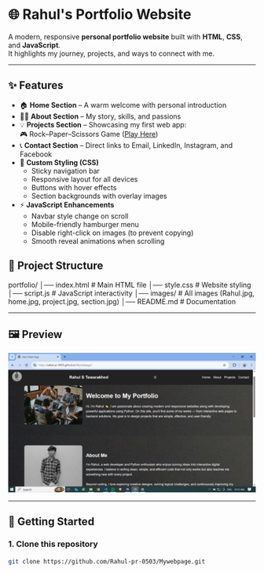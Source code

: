 # 🌐 Rahul's Portfolio Website

A modern, responsive **personal portfolio website** built with **HTML**, **CSS**, and **JavaScript**.  
It highlights my journey, projects, and ways to connect with me.

---

## ✨ Features

- 🏠 **Home Section** – A warm welcome with personal introduction
- 👨‍💻 **About Section** – My story, skills, and passions
- 💡 **Projects Section** – Showcasing my first web app:  
  🎮 Rock–Paper–Scissors Game ([Play Here](https://rahul-pr-0503.github.io/Rock-Paper-Scissor/))
- 📞 **Contact Section** – Direct links to Email, LinkedIn, Instagram, and Facebook
- 🎨 **Custom Styling (CSS)**
  - Sticky navigation bar
  - Responsive layout for all devices
  - Buttons with hover effects
  - Section backgrounds with overlay images
- ⚡ **JavaScript Enhancements**
  - Navbar style change on scroll
  - Mobile-friendly hamburger menu
  - Disable right-click on images (to prevent copying)
  - Smooth reveal animations when scrolling

## 📂 Project Structure

portfolio/
│── index.html # Main HTML file
│── style.css # Website styling
│── script.js # JavaScript interactivity
│── images/ # All images (Rahul.jpg, home.jpg, project.jpg, section.jpg)
│── README.md # Documentation

---

## 🖼️ Preview

![Portfolio Screenshot](./screenshot.png)

---

## 🚀 Getting Started

### 1. Clone this repository

```bash
git clone https://github.com/Rahul-pr-0503/Mywebpage.git
```

